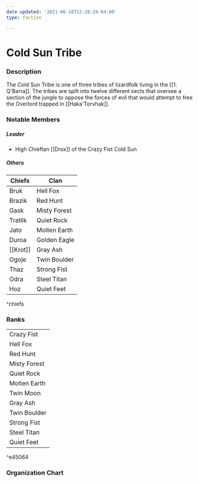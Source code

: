 ```yaml
---
date updated: '2021-06-18T12:28:24-04:00'
type: faction

---
```


# Cold Sun Tribe

### Description

The Cold Sun Tribe is one of three tribes of lizardfolk living in the [[1. Q'Barra]]. The tribes are split into twelve different sects that oversee a section of the jungle to oppose the forces of evil that would attempt to free the Overlord trapped in [[Haka'Torvhak]].

### Notable Members

##### Leader

- High Chieftan [[Drox]] of the Crazy Fist Cold Sun

##### Others

| Chiefs   | Clan         |
| -------- | ------------ |
| Bruk     | Hell Fox     |
| Brazik   | Red Hunt     |
| Gask     | Misty Forest | 
| Tratlik  | Quiet Rock   |
| Jato     | Molten Earth |
| Duroa    | Golden Eagle |
| [[Krot]] | Gray Ash     |
| Ogoje    | Twin Boulder |
| Thaz     | Strong Fist  |
| Odra     | Steel Titan  |
| Hoz      | Quiet Feet   |
^chiefs



###

### Ranks

|              |
| ------------ |
| Crazy Fist   |
| Hell Fox     |
| Red Hunt     |
| Misty Forest |
| Quiet Rock   |
| Molten Earth |
| Twin Moon    |
| Gray Ash     |
| Twin Boulder |
| Strong Fist  |
| Steel Titan  |
| Quiet Feet   |

^e45064


### Organization Chart
